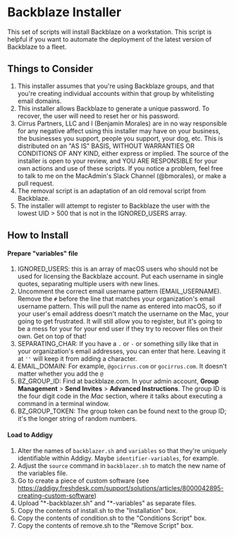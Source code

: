 # Backblaze Installer

This set of scripts will install Backblaze on a workstation. This script is helpful if you want to automate the deployment of the latest version of Backblaze to a fleet.

## Things to Consider
1. This installer assumes that you're using Backblaze groups, and that you're creating individual accounts within that group by whitelisting email domains.
2. This installer allows Backblaze to generate a unique password. To recover, the user will need to reset her or his password.
3. Cirrus Partners, LLC and I (Benjamin Morales) are in no way responsible for any negative affect using this installer may have on your business, the businesses you support, people you support, your dog, etc. This is distributed on an "AS IS" BASIS, WITHOUT WARRANTIES OR CONDITIONS OF ANY KIND, either express or implied. The source of the installer is open to your review, and YOU ARE RESPONSIBLE for your own actions and use of these scripts. If you notice a problem, feel free to talk to me on the MacAdmin's Slack Channel (@bmorales), or make a pull request.
4. The removal script is an adaptation of an old removal script from Backblaze.
5. The installer will attempt to register to Backblaze the user with the lowest UID > 500 that is not in the IGNORED_USERS array.

## How to Install

#### Prepare "variables" file
1. IGNORED_USERS: this is an array of macOS users who should not be used for licensing the Backblaze account. Put each username in single quotes, separating multiple users with new lines.
2. Uncomment the correct email username pattern (EMAIL_USERNAME). Remove the `#` before the line that matches your organization's email username pattern. This will pull the name as entered into macOS, so if your user's email address doesn't match the username on the Mac, your going to get frustrated. It will still allow you to register, but it's going to be a mess for your for your end user if they try to recover files on their own. Get on top of that!
3. SEPARATING_CHAR: If you have a `.` or `-` or something silly like that in your organization's email addresses, you can enter that here. Leaving it at `''` will keep it from adding a character.
4. EMAIL_DOMAIN: For example, `@gocirrus.com` or `gocirrus.com`. It doesn't matter whether you add the `@`
5. BZ_GROUP_ID: Find at backblaze.com. In your admin account, **Group Management** > **Send Invites** > **Advanced Instructions**. The group ID is the four digit code in the *Mac* section, where it talks about executing a command in a terminal window.
6. BZ_GROUP_TOKEN: The group token can be found next to the group ID; it's the longer string of random numbers.

#### Load to Addigy
1. Alter the names of `backblazer.sh` and `variables` so that they're uniquely identifiable within Addigy. Maybe `identifier-variables`, for example.
2. Adjust the `source` command in `backblazer.sh` to match the new name of the variables file.
3. Go to create a piece of custom software (see https://addigy.freshdesk.com/support/solutions/articles/8000042895-creating-custom-software)
4. Upload "\*-backblazer.sh" and "\*-variables" as separate files.
5. Copy the contents of install.sh to the "Installation" box.
6. Copy the contents of condition.sh to the "Conditions Script" box.
7. Copy the contents of remove.sh to the "Remove Script" box.

